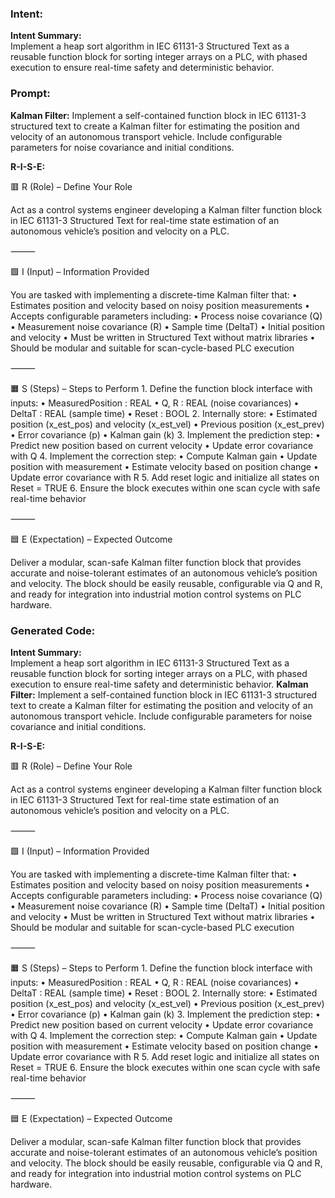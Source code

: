 ### Intent:
**Intent Summary:**  
Implement a heap sort algorithm in IEC 61131-3 Structured Text as a reusable function block for sorting integer arrays on a PLC, with phased execution to ensure real-time safety and deterministic behavior.

### Prompt:
**Kalman Filter:**
Implement a self-contained function block in IEC 61131-3 structured text to create a Kalman filter for estimating the position and velocity of an autonomous transport vehicle. Include configurable parameters for noise covariance and initial conditions.

**R-I-S-E:**

🟥 R (Role) – Define Your Role

Act as a control systems engineer developing a Kalman filter function block in IEC 61131-3 Structured Text for real-time state estimation of an autonomous vehicle’s position and velocity on a PLC.

⸻

🟩 I (Input) – Information Provided

You are tasked with implementing a discrete-time Kalman filter that:
	•	Estimates position and velocity based on noisy position measurements
	•	Accepts configurable parameters including:
	•	Process noise covariance (Q)
	•	Measurement noise covariance (R)
	•	Sample time (DeltaT)
	•	Initial position and velocity
	•	Must be written in Structured Text without matrix libraries
	•	Should be modular and suitable for scan-cycle-based PLC execution

⸻

🟧 S (Steps) – Steps to Perform
	1.	Define the function block interface with inputs:
	•	MeasuredPosition : REAL
	•	Q, R : REAL (noise covariances)
	•	DeltaT : REAL (sample time)
	•	Reset : BOOL
	2.	Internally store:
	•	Estimated position (x_est_pos) and velocity (x_est_vel)
	•	Previous position (x_est_prev)
	•	Error covariance (p)
	•	Kalman gain (k)
	3.	Implement the prediction step:
	•	Predict new position based on current velocity
	•	Update error covariance with Q
	4.	Implement the correction step:
	•	Compute Kalman gain
	•	Update position with measurement
	•	Estimate velocity based on position change
	•	Update error covariance with R
	5.	Add reset logic and initialize all states on Reset = TRUE
	6.	Ensure the block executes within one scan cycle with safe real-time behavior

⸻

🟦 E (Expectation) – Expected Outcome

Deliver a modular, scan-safe Kalman filter function block that provides accurate and noise-tolerant estimates of an autonomous vehicle’s position and velocity. The block should be easily reusable, configurable via Q and R, and ready for integration into industrial motion control systems on PLC hardware.

### Generated Code:
**Intent Summary:**  
Implement a heap sort algorithm in IEC 61131-3 Structured Text as a reusable function block for sorting integer arrays on a PLC, with phased execution to ensure real-time safety and deterministic behavior.
**Kalman Filter:**
Implement a self-contained function block in IEC 61131-3 structured text to create a Kalman filter for estimating the position and velocity of an autonomous transport vehicle. Include configurable parameters for noise covariance and initial conditions.

**R-I-S-E:**

🟥 R (Role) – Define Your Role

Act as a control systems engineer developing a Kalman filter function block in IEC 61131-3 Structured Text for real-time state estimation of an autonomous vehicle’s position and velocity on a PLC.

⸻

🟩 I (Input) – Information Provided

You are tasked with implementing a discrete-time Kalman filter that:
	•	Estimates position and velocity based on noisy position measurements
	•	Accepts configurable parameters including:
	•	Process noise covariance (Q)
	•	Measurement noise covariance (R)
	•	Sample time (DeltaT)
	•	Initial position and velocity
	•	Must be written in Structured Text without matrix libraries
	•	Should be modular and suitable for scan-cycle-based PLC execution

⸻

🟧 S (Steps) – Steps to Perform
	1.	Define the function block interface with inputs:
	•	MeasuredPosition : REAL
	•	Q, R : REAL (noise covariances)
	•	DeltaT : REAL (sample time)
	•	Reset : BOOL
	2.	Internally store:
	•	Estimated position (x_est_pos) and velocity (x_est_vel)
	•	Previous position (x_est_prev)
	•	Error covariance (p)
	•	Kalman gain (k)
	3.	Implement the prediction step:
	•	Predict new position based on current velocity
	•	Update error covariance with Q
	4.	Implement the correction step:
	•	Compute Kalman gain
	•	Update position with measurement
	•	Estimate velocity based on position change
	•	Update error covariance with R
	5.	Add reset logic and initialize all states on Reset = TRUE
	6.	Ensure the block executes within one scan cycle with safe real-time behavior

⸻

🟦 E (Expectation) – Expected Outcome

Deliver a modular, scan-safe Kalman filter function block that provides accurate and noise-tolerant estimates of an autonomous vehicle’s position and velocity. The block should be easily reusable, configurable via Q and R, and ready for integration into industrial motion control systems on PLC hardware.
